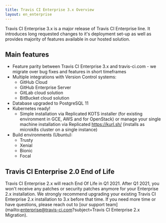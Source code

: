```yaml
---
title: Travis CI Enterprise 3.x Overview
layout: en_enterprise
---
```


Travis CI Enterprise 3.x is a major release of Travis CI Enterprise line. It introduces long requested changes to it's deployment set-up as well as provides majority of features available in our hosted solution.

## Main features

* Feature parity between Travis CI Enterprise 3.x and travis-ci.com - we migrate over bug fixes and features in short timeframes
* Multiple integrations with Version Control systems: 
  * GitHub Cloud
  * GitHub Enterprise Server
  * GitLab cloud solution
  * BitBucket cloud solution
* Database upgraded to PostgreSQL 11
* Kubernetes ready!
  * Simple installation via Replicated KOTS installer (for existing environment in GCE, AWS and for OpenStack) or manage your single machine installation via Replicated https://kurl.sh/ (installs as microk8s cluster on a single instance)
* Build environments (Ubuntu):
  * Trusty
  * Xenial
  * Bionic
  * Focal

## Travis CI Enterprise 2.0 End of Life

Travis CI Enterprise 2.x will reach End Of Life in Q1 2021. After Q1 2021, you won't receive any patches or security patches anymore for your Enterprise 2.x installation. We strongly recommend upgrading your existing Travis CI Enterprise 2.x installation to 3.x before that time. If you need more time or have questions, please reach out to [our support team](mailto:enterprise@travis-ci.com?subject=Travis CI Enterprise 2.x Migration).
